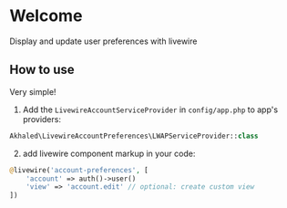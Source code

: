 # Welcome

Display and update user preferences with livewire

## How to use

Very simple!

1. Add the `LivewireAccountServiceProvider` in `config/app.php` to app's providers:

```php
Akhaled\LivewireAccountPreferences\LWAPServiceProvider::class
```

2. add livewire component markup in your code:

```php
@livewire('account-preferences', [
    'account' => auth()->user()
    'view' => 'account.edit' // optional: create custom view
])
```

